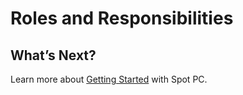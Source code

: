 <meta name="robots" content="noindex">


# Roles and Responsibilities


## What’s Next?

Learn more about [Getting Started](spot-pc/getting-started/) with Spot PC.
